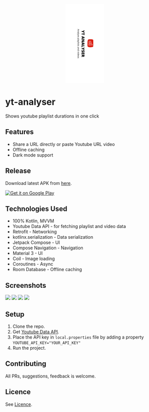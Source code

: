 <p align="center">
    <img src="playstore/banner.png" height="250px" alt="banner"/>
</p>


# yt-analyser

Shows youtube playlist durations in one click

## Features

- Share a URL directly or paste Youtube URL video
- Offline caching
- Dark mode support

## Release

Download latest APK from [here](https://github.com/thesohelshaikh/yt-analyser/releases).

<a href='https://play.google.com/store/apps/details?id=com.thesohelshaikh.ytanalyser&pcampaignid=pcampaignidMKT-Other-global-all-co-prtnr-py-PartBadge-Mar2515-1'><img alt='Get it on Google Play' height="75px" src='https://play.google.com/intl/en_us/badges/static/images/badges/en_badge_web_generic.png'/></a>

## Technologies Used

- 100% Kotlin, MVVM
- Youtube Data API - for fetching playlist and video data
- Retrofit - Networking
- kotlinx.serialization - Data serialization
- Jetpack Compose - UI
- Compose Navigation - Navigation
- Material 3 - UI
- Coil - Image loading
- Coroutines - Async
- Room Database - Offline caching

## Screenshots

<img height="400px" src="https://github.com/thesohelshaikh/yt-analyser/assets/26832180/fac6e1b6-92fe-42b7-a17d-a9563b6f5bdc"/>
<img height="400px" src="https://github.com/thesohelshaikh/yt-analyser/assets/26832180/59f243a6-928b-461f-aafe-0a6e68c7e863" />
<img height="400px" src="https://github.com/thesohelshaikh/yt-analyser/assets/26832180/c5b59084-5eac-412d-b2ea-21b82f3aea70" />
<img height="400px" src="https://github.com/thesohelshaikh/yt-analyser/assets/26832180/cb9cfa8e-039a-4d3a-94c1-0b3ed35d2489" />

## Setup

1. Clone the repo.
2. Get [Youtube Data API](https://developers.google.com/youtube/v3/getting-started).
3. Place the API key in `local.properties` file by adding a
   property `YOUTUBE_API_KEY="YOUR_API_KEY"`
4. Run the project.

## Contributing

All PRs, suggestions, feedback is welcome.

## Licence

See [Licence](LICENSE).
